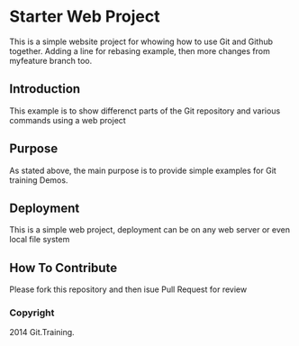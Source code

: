 # Starter Web Project

This is a simple website project for
whowing how to use Git and Github together.
Adding a line for rebasing example, then
more changes from myfeature branch too.

## Introduction

This example is to show differenct parts
of the Git repository and various commands
using a web project

## Purpose

As stated above, the main purpose is to provide simple examples for Git training
Demos.

## Deployment

This is a simple web project, deployment can 
be on any web server or even local file system

## How To Contribute

Please fork this repository and then isue Pull Request for review

### Copyright

2014 Git.Training.
